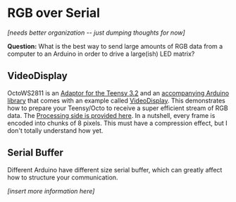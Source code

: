 # RGB over Serial

*[needs better organization -- just dumping thoughts for now]*

**Question:** What is the best way to send large amounts of RGB data from a computer to an Arduino in order to drive a large(ish) LED matrix?

## VideoDisplay

OctoWS2811 is an [Adaptor for the Teensy 3.2](https://www.pjrc.com/store/octo28_adaptor.html) and an [accompanying Arduino library](https://www.pjrc.com/teensy/td_libs_OctoWS2811.html) that comes with an example called [VideoDisplay](https://github.com/PaulStoffregen/OctoWS2811/blob/master/examples/VideoDisplay/VideoDisplay.ino). This demonstrates how to prepare your Teensy/Octo to receive a super efficient stream of RGB data. The [Processing side is provided here](https://github.com/PaulStoffregen/OctoWS2811/blob/master/extras/VideoDisplay/Processing/movie2serial.pde). In a nutshell, every frame is encoded into chunks of 8 pixels. This must have a compression effect, but I don't totally understand how yet.

## Serial Buffer

Different Arduino have different size serial buffer, which can greatly affect how to structure your communication.

*[insert more information here]*